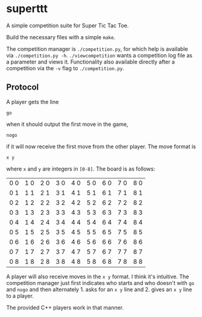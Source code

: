 # superttt

A simple competition suite for Super Tic Tac Toe.

Build the necessary files with a simple `make`.

The competition manager is `./competition.py`, for which help is available via `./competition.py -h`. `./viewcompetition` wants a competition log file as a parameter and views it. Functionality also available directly after a competition via the `-v` flag to `./competition.py`.


## Protocol

A player gets the line

    go

when it should output the first move in the game,

    nogo

if it will now receive the first move from the other player. The move format is

    x y

where `x` and `y` are integers in `[0-8]`. The board is as follows:

|     |     |     |     |     |     |     |     |     |
|-----|-----|-----|-----|-----|-----|-----|-----|-----|
| 0 0 | 1 0 | 2 0 | 3 0 | 4 0 | 5 0 | 6 0 | 7 0 | 8 0 |
| 0 1 | 1 1 | 2 1 | 3 1 | 4 1 | 5 1 | 6 1 | 7 1 | 8 1 |
| 0 2 | 1 2 | 2 2 | 3 2 | 4 2 | 5 2 | 6 2 | 7 2 | 8 2 |
| 0 3 | 1 3 | 2 3 | 3 3 | 4 3 | 5 3 | 6 3 | 7 3 | 8 3 |
| 0 4 | 1 4 | 2 4 | 3 4 | 4 4 | 5 4 | 6 4 | 7 4 | 8 4 |
| 0 5 | 1 5 | 2 5 | 3 5 | 4 5 | 5 5 | 6 5 | 7 5 | 8 5 |
| 0 6 | 1 6 | 2 6 | 3 6 | 4 6 | 5 6 | 6 6 | 7 6 | 8 6 |
| 0 7 | 1 7 | 2 7 | 3 7 | 4 7 | 5 7 | 6 7 | 7 7 | 8 7 |
| 0 8 | 1 8 | 2 8 | 3 8 | 4 8 | 5 8 | 6 8 | 7 8 | 8 8 |

A player will also receive moves in the `x y` format. I think it's intuitive. The competition manager just first indicates who starts and who doesn't with `go` and `nogo` and then alternately 1. asks for an `x y` line and 2. gives an `x y` line to a player.

The provided C++ players work in that manner.
